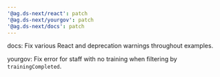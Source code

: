 ```yaml
---
'@ag.ds-next/react': patch
'@ag.ds-next/yourgov': patch
'@ag.ds-next/docs': patch
---
```


docs: Fix various React and deprecation warnings throughout examples.

yourgov: Fix error for staff with no training when filtering by `trainingCompleted`.
